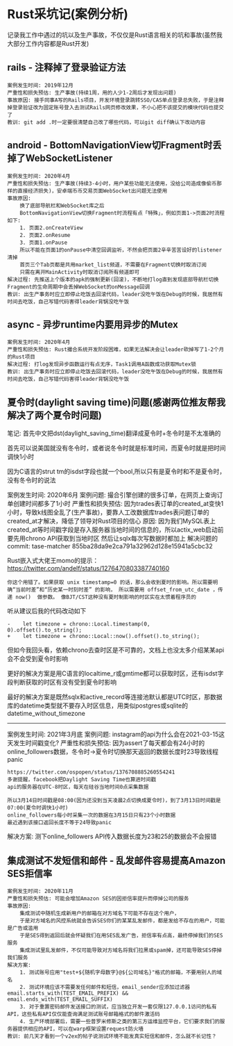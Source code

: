 # Rust采坑记(案例分析)

记录我工作中遇过的坑以及生产事故，不仅仅是Rust语言相关的坑和事故(虽然我大部分工作内容都是Rust开发)

## rails - 注释掉了登录验证方法

```
案例发生时间: 2019年12月
严重性和损失预估: 生产事故(持续1周，用的人少1-2周后才发现出问题)
事故原因: 接手同事A写的Rails项目，开发环境登录跳转SSO/CAS单点登录总失败，于是注释掉登录验证改为固定账号登入去测试Rails网页修改效果，不小心把不该提交的模块代码也提交了
教训: git add .时一定要很清楚自己改了哪些代码，可以git diff确认下改动内容
```

## android - BottomNavigationView切Fragment时丢掉了WebSocketListener

```
案例发生时间: 2020年4月
严重性和损失预估: 生产事故(持续3-4小时，用户某些功能无法使用，没给公司造成像偷币那样的直接经济损失)，安卓端币币交易页面WebSocket出问题无法使用
事故原因:
    换了底部导航栏和WebSocket库之后
    BottomNavigationView切换Fragment时流程有点「特殊」，例如页面1->页面2时流程如下:
    1. 页面2.onCreateView
    2. 页面2.onResume
    3. 页面1.onPause
    所以不能在页面1的onPause中清空回调监听，不然会把页面2辛辛苦苦设好的listener清掉
    首页三个Tab页都是共用market_list频道，不需要在Fragment切换时取消订阅
    只需在离开MainActivity时取消订阅所有频道即可
解决过程: 先推送上个版本的apk的强制更新(回滚)，不断地打log直到发现底部导航栏切换Fragment的生命周期中会丢掉WebSocket的onMessage回调
教训: 出生产事务时应立即停止吃饭去回滚代码，leader没吃午饭在Debug的时候，我居然有时间去吃饭，自己写错代码害得leader背锅没吃午饭
```

## async - 异步runtime内要用异步的Mutex

```
案例发生时间: 2020年4月
严重性和损失预估: Rust撮合系统开发阶段困难，如果无法解决会让leader砍掉写了1-2个月的Rust项目
解决过程: 打log发现异步函数运行有点无序，Task1调用A函数成功获取Mutex锁
教训: 出生产事务时应立即停止吃饭去回滚代码，leader没吃午饭在Debug的时候，我居然有时间去吃饭，自己写错代码害得leader背锅没吃午饭
```

## 夏令时(daylight saving time)问题(感谢两位推友帮我解决了两个夏令时问题)

笔记: 首先中文把dst(daylight_saving_time)翻译成夏令时+冬令时是不太准确的

首先可以说美国就没有冬令时，或者说冬令时就是标准时间，而夏令时就是把时间调快1小时

因为C语言的strut tm的isdst字段也就一个bool,所以只有是夏令时和不是夏令时，没有冬令时的说法

案例发生时间: 2020年6月
案例问题: 撮合引擎创建的很多订单，在网页上查询订单创建时间都多了1小时
严重性和损失预估: 因为trades表订单的created_at变快1小时，导致k线图全乱了(生产事故)，要靠人工改数据库trades表问题订单的created_at才解决，降低了领导对Rust项目的信心
原因: 因为我们MySQL表上created_at等时间戳字段是存入服务器当地时间的信息的，所以actix_web启动前要先用chrono API获取到当地时区
然后让sqlx每次写数据时都加上
解决问题的commit: tase-matcher 855ba28da9e2ca791a32962d128e15941a5cbc32

Rust嵌入式大佬王momo的提示： https://twitter.com/andelf/status/1276470803387740160

```
你这个用错了。如果获取 unix timestamp=0 的话，那么会收到夏时的影响。所以需要明确“当前时差”和“历史某一时刻时差” 的影响， 所以需要用 offset_from_utc_date ，传递 now()  做参数。 像BJT/CST这种没有夏时制影响的时区实在太惯着程序员的
```

听从建议后我的代码改动如下

```
-    let timezone = chrono::Local.timestamp(0, 0).offset().to_string();
+    let timezone = chrono::Local::now().offset().to_string();
```

但如今我回头看，依赖chrono去查时区是不可靠的，文档上也没太多介绍某某api会不会受到夏令时影响

更好的解决方案是用C语言的localtime_r或gmtime都可以获取时区，还有isdst字段判断获取的时区有没有受到夏令时影响

最好的解决方案是既然sqlx和active_record等连接池默认都是UTC时区，那数据库的datetime类型就不要存入时区信息，用类似postgres或sqlite的datetime_without_timezone

---

案例发生时间: 2021年3月底
案例问题: instagram的api为什么会在2021-03-15这天发生时间戳变化?
严重性和损失预估: 因为assert了每天都会有24小时的online_followers数据，冬令时->夏令时切换那天返回的数据长度时23导致线程panic
```
https://twitter.com/ospopen/status/1376708885260554241
多谢提醒，facebook把Daylight Saving Time也算进时间戳
api的服务器在UTC-8时区，每天在硅谷当地时间0点采集数据

所以3月14日时间戳是08:00(因为还没到当天凌晨2点切换成夏令时)，到了3月13日时间戳是07:00(夏令时调快1小时)
online_followers每小时采集一次的数据在3月15日只有23个小时数据
最近遇到该接口返回长度不等于24导致panic
```

解决方案: 测下online_followers API传入数据长度为23和25的数据会不会报错

## 集成测试不发短信和邮件 - 乱发邮件容易提高Amazon SES拒信率

```
案例发生时间: 2020年11月
严重性和损失预估: 可能会增加Amazon SES的因拒信率提升而停掉公司的服务
事故原因:
    集成测试中随机生成新用户的邮箱在对方域名下可能不存在这个用户，
    于是对方域名的风控系统就会告诉SES你们的某某乱发邮件，都是发给不存在的用户，可能是广告或滥用
    于是SES得到返回后就会怀疑我们在用SES乱发广告，拒信率有点高，最终停掉我们的SES服务
    集成测试里乱发邮件，不仅可能导致对方域名将我们拉黑或spam掉，还可能导致SES停掉我们服务
解决方案:
    1. 测试账号应用"test+${随机字母数字}@${公司域名}"格式的邮箱，不要用别人的域名
    2. 测试环境应该不需要发任何邮件和短信，email_sender应添加过滤器email.starts_with(TEST_EMAIL_PREFIX) && email.ends_with(TEST_EMAIL_SUFFIX)
    3. 对于重置密码邮件发送接口的测试，应当独立开发一套仅限127.0.0.1访问的私有API，这些私有API仅仅能查询满足测试账号邮箱格式的邮件激活码
    4. 生产环境部署后，需要一些普罗米修斯之类的第三方运维监控平台，它们要求我们的服务器提供相应的API，可以在warp框架设置request防火墙
教训: 前几天才看到一个v2ex的帖子说测试环境不能发真实短信和邮件，怎么就不长记性？
```

